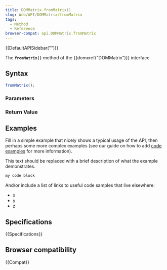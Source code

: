 ```yaml
---
title: DOMMatrix.fromMatrix()
slug: Web/API/DOMMatrix/fromMatrix
tags:
  - Method
  - Reference
browser-compat: api.DOMMatrix.fromMatrix
---
```

{{DefaultAPISidebar("")}}

The **`fromMatrix()`** method of the {{domxref("DOMMatrix")}} interface 

## Syntax

```js
fromMatrix();
```

### Parameters



### Return Value



## Examples

Fill in a simple example that nicely shows a typical usage of the API, then perhaps some more complex examples (see our guide on how to add [code examples](/en-US/docs/MDN/Contribute/Structures/Code_examples) for more information).

This text should be replaced with a brief description of what the example demonstrates.

```js
my code block
```

And/or include a list of links to useful code samples that live elsewhere:

*   x
*   y
*   z

## Specifications

{{Specifications}}

## Browser compatibility

{{Compat}}

